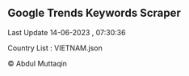 

## Google Trends Keywords Scraper 
 
Last Update 14-06-2023 , 07:30:36

Country List :
VIETNAM.json



© Abdul Muttaqin 
